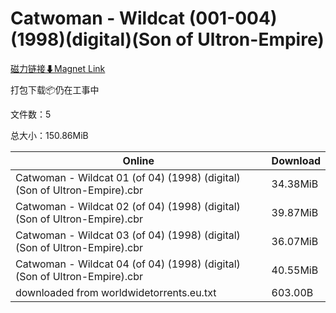 # Catwoman - Wildcat (001-004)(1998)(digital)(Son of Ultron-Empire)

[磁力链接⬇Magnet Link](magnet:?xt=urn:btih:9cf19769f2e76c65c76eae3f4977bed172181bd8&dn=Catwoman%20-%20Wildcat%20%28001-004%29%281998%29%28digital%29%28Son%20of%20Ultron-Empire%29)

打包下载📦仍在工事中

文件数：5

总大小：150.86MiB

Online | Download
--- | ---
Catwoman - Wildcat 01 (of 04) (1998) (digital) (Son of Ultron-Empire).cbr | 34.38MiB
Catwoman - Wildcat 02 (of 04) (1998) (digital) (Son of Ultron-Empire).cbr | 39.87MiB
Catwoman - Wildcat 03 (of 04) (1998) (digital) (Son of Ultron-Empire).cbr | 36.07MiB
Catwoman - Wildcat 04 (of 04) (1998) (digital) (Son of Ultron-Empire).cbr | 40.55MiB
downloaded from worldwidetorrents.eu.txt | 603.00B